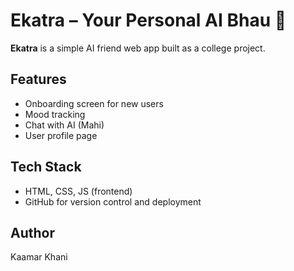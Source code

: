 # Ekatra – Your Personal AI Bhau 🤝

**Ekatra** is a simple AI friend web app built as a college project.

## Features
- Onboarding screen for new users
- Mood tracking
- Chat with AI (Mahi)
- User profile page

## Tech Stack
- HTML, CSS, JS (frontend)
- GitHub for version control and deployment

## Author
Kaamar Khani
